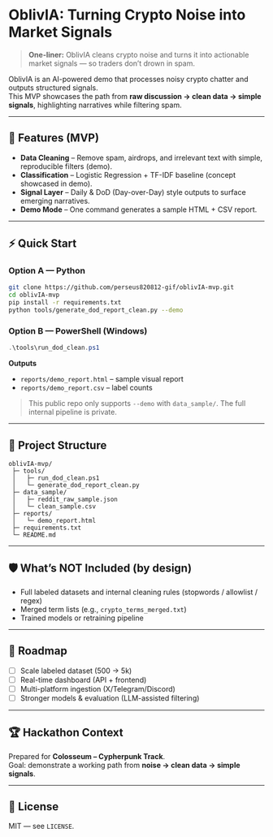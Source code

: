 # OblivIA: Turning Crypto Noise into Market Signals

> **One-liner:** OblivIA cleans crypto noise and turns it into actionable market signals — so traders don’t drown in spam.

OblivIA is an AI-powered demo that processes noisy crypto chatter and outputs structured signals.  
This MVP showcases the path from **raw discussion → clean data → simple signals**, highlighting narratives while filtering spam.

---

## 🚀 Features (MVP)
- **Data Cleaning** – Remove spam, airdrops, and irrelevant text with simple, reproducible filters (demo).
- **Classification** – Logistic Regression + TF-IDF baseline (concept showcased in demo).
- **Signal Layer** – Daily & DoD (Day-over-Day) style outputs to surface emerging narratives.
- **Demo Mode** – One command generates a sample HTML + CSV report.

---

## ⚡ Quick Start

### Option A — Python
```bash
git clone https://github.com/perseus820812-gif/oblivIA-mvp.git
cd oblivIA-mvp
pip install -r requirements.txt
python tools/generate_dod_report_clean.py --demo
```

### Option B — PowerShell (Windows)
```powershell
.\tools\run_dod_clean.ps1
```

**Outputs**
- `reports/demo_report.html` – sample visual report  
- `reports/demo_report.csv` – label counts  

> This public repo only supports `--demo` with `data_sample/`. The full internal pipeline is private.

---

## 📂 Project Structure
```
oblivIA-mvp/
 ├─ tools/
 │   ├─ run_dod_clean.ps1
 │   └─ generate_dod_report_clean.py
 ├─ data_sample/
 │   ├─ reddit_raw_sample.json
 │   └─ clean_sample.csv
 ├─ reports/
 │   └─ demo_report.html
 ├─ requirements.txt
 └─ README.md
```

---

## 🛡️ What’s NOT Included (by design)
- Full labeled datasets and internal cleaning rules (stopwords / allowlist / regex)  
- Merged term lists (e.g., `crypto_terms_merged.txt`)  
- Trained models or retraining pipeline  

---

## 🌱 Roadmap
- [ ] Scale labeled dataset (500 → 5k)  
- [ ] Real-time dashboard (API + frontend)  
- [ ] Multi-platform ingestion (X/Telegram/Discord)  
- [ ] Stronger models & evaluation (LLM-assisted filtering)  

---

## 🏆 Hackathon Context
Prepared for **Colosseum – Cypherpunk Track**.  
Goal: demonstrate a working path from **noise → clean data → simple signals**.

---

## 📜 License
MIT — see `LICENSE`.
